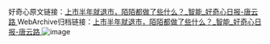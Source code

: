 好奇心原文链接：[上市半年就退市，陌陌都做了些什么？_智能_好奇心日报-唐云路 ](https://www.qdaily.com/articles/11159.html)
WebArchive归档链接：[上市半年就退市，陌陌都做了些什么？_智能_好奇心日报-唐云路 ](http://web.archive.org/web/20180123202917/http://www.qdaily.com:80/articles/11159.html)
![image](http://ww3.sinaimg.cn/large/007d5XDply1g3wcxbqupoj30u04pvqv5)